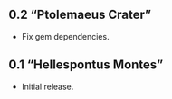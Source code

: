 ## 0.2 “Ptolemaeus Crater”

* Fix gem dependencies.

## 0.1 “Hellespontus Montes”

* Initial release.

